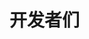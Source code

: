 <script setup>
import { VPTeamMembers } from 'vitepress/theme'

const members = [
  {
    avatar: '/public/spark.jpg',
    name: 'Spark酱',
    title: '团队吉祥物',
    links: [
      { icon: 'github', link: 'https://github.com/SparkBridge' }
    ]
  },
  {
    avatar: 'https://imgse.com/content/images/users/gMmSe/av_1650212479.jpg',
    name: 'Lition',
    title: '项目创死人',
    links: [
      { icon: 'github', link: 'https://github.com/Lition802' }
    ]
  },
  {
    avatar: 'https://s11.ax1x.com/2022/12/21/zO7I7d.png',
    name: 'Sbaoor',
    title: '行走的五十万',
    links: [
      { icon: 'github', link: 'https://github.com/Sbaoor-fly' }
    ]
  },
  {
    avatar: 'https://danieltoyama.fun/img/logo.svg',
    name: '户山兔兔',
    title: '一般路过普通兔子',
    links: [
      { icon: 'github', link: 'https://github.com/DanielToyama' }
    ]
  },
  {
    avatar: 'https://s21.ax1x.com/2024/08/23/pAFZtr8.jpg',
    name: 'luoQ',
    title: '一个中二开发者',
    links: [
      { icon: 'github', link: 'https://github.com/luoqing510' }
    ]
  },
  {
    avatar: 'https://s21.ax1x.com/2024/08/23/pAFeGFJ.png',
    name: 'QHMY',
    title: '我也是你们coding里的一环吗',
    links: [
      { icon: 'github', link: 'https://github.com/QHMY114514' }
    ]
  },
  {
    avatar: 'https://s21.ax1x.com/2024/08/23/pAFeNS1.jpg',
    name: '铭记',
    title: '小铭同学',
    links: [
      { icon: 'github', link: 'https://github.com/mingjigege' }
    ]
  },
  {
    avatar: 'https://s21.ax1x.com/2024/08/23/pAFedOK.jpg',
    name: '苹果',
    title: '不可以吃',
    links: [
      { icon: 'github', link: 'https://github.com/pingguo114514' }
    ]
  },
  {
    avatar: 'https://s21.ax1x.com/2024/08/23/pAFeDTe.png',
    name: 'Nekohachan5073',
    title: '是猫猫吖',
    links: [
      { icon: 'github', link: 'https://github.com/Nekohachan' }
    ]
  },
]
</script>

# 开发者们

<!-- ![](/static/boot.gif)  -->

<VPTeamMembers size="small" :members="members" />